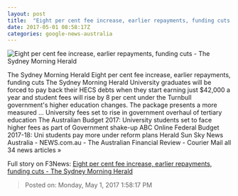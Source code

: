 ```yaml
---
layout: post
title:  "Eight per cent fee increase, earlier repayments, funding cuts - The Sydney Morning Herald"
date: 2017-05-01 08:58:17Z
categories: google-news-australia
---
```


![Eight per cent fee increase, earlier repayments, funding cuts - The Sydney Morning Herald](http://www.smh.com.au/content/dam/images/g/o/6/9/7/t/image.related.socialLead.620x349.gvwgi3.png/1493629360739.jpg)

The Sydney Morning Herald Eight per cent fee increase, earlier repayments, funding cuts The Sydney Morning Herald University graduates will be forced to pay back their HECS debts when they start earning just $42,000 a year and student fees will rise by 8 per cent under the Turnbull government's higher education changes. The package presents a more measured ... University fees set to rise in government overhaul of tertiary education The Australian Budget 2017: University students set to face higher fees as part of Government shake-up ABC Online Federal Budget 2017-18: Uni students pay more under reform plans Herald Sun Sky News Australia - NEWS.com.au - The Australian Financial Review - Courier Mail all 34 news articles »


Full story on F3News: [Eight per cent fee increase, earlier repayments, funding cuts - The Sydney Morning Herald](http://www.f3nws.com/n/jvXdC)

> Posted on: Monday, May 1, 2017 1:58:17 PM
